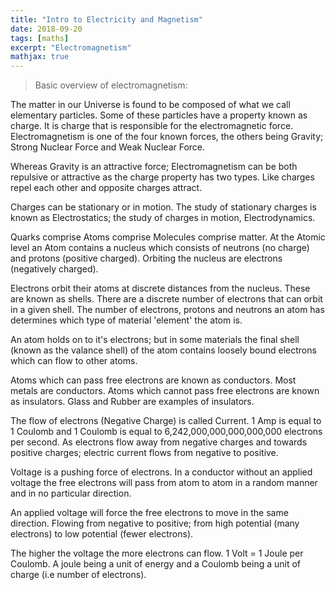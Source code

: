 ```yaml
---
title: "Intro to Electricity and Magnetism"
date: 2018-09-20
tags: [maths]
excerpt: "Electromagnetism"
mathjax: true
---
```


>Basic overview of electromagnetism:

The matter in our Universe is found to be composed of what we call elementary particles. Some of these particles have a property known as charge. It is charge that is responsible for the electromagnetic force. Electromagnetism is one of the four known forces, the others being Gravity; Strong Nuclear Force and Weak Nuclear Force.

Whereas Gravity is an attractive force; Electromagnetism can be both repulsive or attractive as the charge property has two types. Like charges repel each other and opposite charges attract.

Charges can be stationary or in motion. The study of stationary charges is known as Electrostatics; the study of charges in motion, Electrodynamics.

Quarks comprise Atoms comprise Molecules comprise matter. At the Atomic level an Atom contains a nucleus which consists of neutrons (no charge) and protons (positive charged). Orbiting the nucleus are electrons (negatively charged).

Electrons orbit their atoms at discrete distances from the nucleus. These are known as shells. There are a discrete number of electrons that can orbit in a given shell. The number of electrons, protons and neutrons an atom has determines which type of material 'element' the atom is.

An atom holds on to it's electrons; but in some materials the final shell (known as the valance shell) of the atom contains loosely bound electrons which can flow to other atoms.

Atoms which can pass free electrons are known as conductors. Most metals are conductors. Atoms which cannot pass free electrons are known as insulators. Glass and Rubber are examples of insulators.

The flow of electrons (Negative Charge) is called Current. 1 Amp is equal to 1 Coulomb and 1 Coulomb is equal to 6,242,000,000,000,000,000 electrons per second. As electrons flow away from negative charges and towards positive charges; electric current flows from negative to positive.  

Voltage is a pushing force of electrons. In a conductor without an applied voltage the free electrons will pass from atom to atom in a random manner and in no particular direction.

An applied voltage will force the free electrons to move in the same direction. Flowing from negative to positive; from high potential (many electrons) to low potential (fewer electrons).  

The higher the voltage the more electrons can flow. 1 Volt = 1 Joule per Coulomb. A joule being a unit of energy and a Coulomb being a unit of charge (i.e number of electrons).
